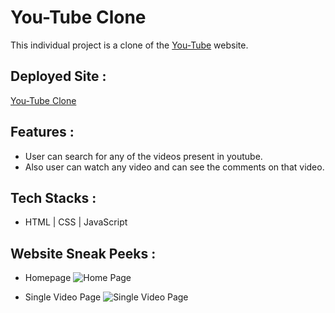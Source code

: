 # You-Tube Clone

This individual project is a clone of the [You-Tube](https://www.youtube.com/) website. 


## Deployed Site :

[You-Tube Clone](https://adorable-travesseiro-531f79.netlify.app/)


## Features :

- User can search for any of the videos present in youtube.
- Also user can watch any video and can see the comments on that video.


## Tech Stacks :

- HTML | CSS | JavaScript

## Website Sneak Peeks :
* Homepage
![Home Page](https://user-images.githubusercontent.com/100181657/183447708-67d89509-17a8-4e70-92bf-06dceaad4fc4.png)

* Single Video Page
![Single Video Page](https://user-images.githubusercontent.com/100181657/183447721-07a70554-9f31-422a-a1c0-da3d71c0db89.png)




